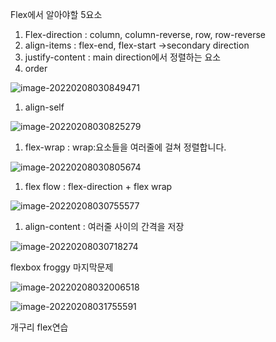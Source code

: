 Flex에서 알아야할 5요소 

1) Flex-direction : column, column-reverse, row, row-reverse
2) align-items : flex-end, flex-start ->secondary direction
3) justify-content : main direction에서 정렬하는 요소
4) order

![image-20220208030849471](C:\Users\kiki2\AppData\Roaming\Typora\typora-user-images\image-20220208030849471.png)

1) align-self

![image-20220208030825279](C:\Users\kiki2\AppData\Roaming\Typora\typora-user-images\image-20220208030825279.png)

1) flex-wrap : wrap:요소들을 여러줄에 걸쳐 정렬합니다.

![image-20220208030805674](C:\Users\kiki2\AppData\Roaming\Typora\typora-user-images\image-20220208030805674.png)



1) flex flow : flex-direction + flex wrap

![image-20220208030755577](C:\Users\kiki2\AppData\Roaming\Typora\typora-user-images\image-20220208030755577.png)

1) align-content : 여러줄 사이의 간격을 저장

![image-20220208030718274](C:\Users\kiki2\AppData\Roaming\Typora\typora-user-images\image-20220208030718274.png)

flexbox froggy 마지막문제

![image-20220208032006518](C:\Users\kiki2\AppData\Roaming\Typora\typora-user-images\image-20220208032006518.png)

![image-20220208031755591](C:\Users\kiki2\AppData\Roaming\Typora\typora-user-images\image-20220208031755591.png)

개구리 flex연습